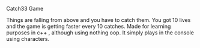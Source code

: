 Catch33 Game

Things are falling from above and you have to catch them. You got 10 lives and the game is getting faster every 10 catches.
Made for learning purposes in c++ , although using nothing oop. It simply plays in the console using characters.

